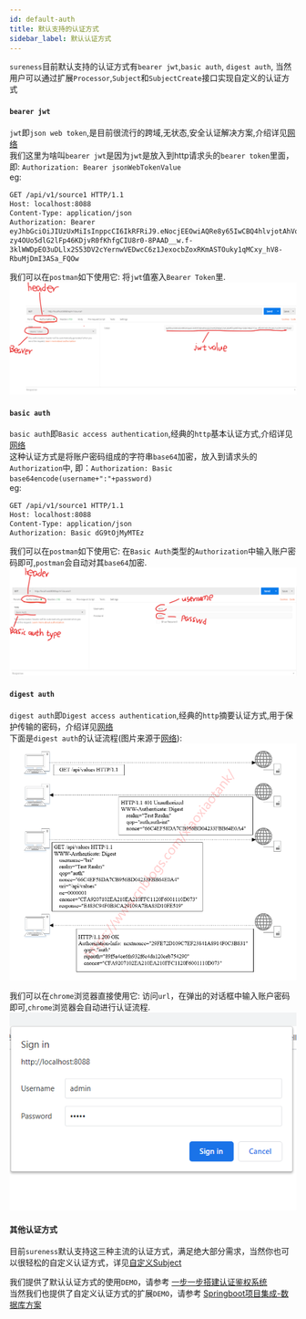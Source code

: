 ```yaml
---
id: default-auth  
title: 默认支持的认证方式         
sidebar_label: 默认认证方式    
---
```


`sureness`目前默认支持的认证方式有`bearer jwt`,`basic auth`, `digest auth`, 当然用户可以通过扩展`Processor`,`Subject`和`SubjectCreate`接口实现自定义的认证方式

#### `bearer jwt`
`jwt`即`json web token`,是目前很流行的跨域,无状态,安全认证解决方案,介绍详见[网络](http://www.ruanyifeng.com/blog/2018/07/json_web_token-tutorial.html)  
我们这里为啥叫`bearer jwt`是因为`jwt`是放入到http请求头的`bearer token`里面，即:  `Authorization: Bearer jsonWebTokenValue`  
eg:
```
GET /api/v1/source1 HTTP/1.1
Host: localhost:8088
Content-Type: application/json
Authorization: Bearer eyJhbGciOiJIUzUxMiIsInppcCI6IkRFRiJ9.eNocjEEOwiAQRe8y65IwCBQ4hlvjotAhVqs1DBoT492l7F5e_vtfuNYFAliUPs3aCrIuCW1nFDHlUaBVqJOLJpkIA_ArtnHd7o0X5s43egim8qayy6lCQOOUd15JHIA-zy4OUo5dlG2lFp46KDjvR0fKhfgCIU8r0-8PAAD__w.f-3klWWDpEO3uDLlx2S53DV2cYernwVEDwcC6z1JexocbZoxRKmASTOuky1qMCxy_hV8-RbuMjDmI3ASa_FQOw
```  

我们可以在`postman`如下使用它: 将`jwt`值塞入`Bearer Token`里.  
![jwtPostmanUse](/img/docs/jwtPostmanUse.png)

#### `basic auth`
`basic auth`即`Basic access authentication`,经典的`http`基本认证方式,介绍详见[网络](https://www.jianshu.com/p/4cd42f7359f4)    
这种认证方式是将账户密码组成的字符串`base64`加密，放入到请求头的 `Authorization`中, 即：`Authorization: Basic base64encode(username+":"+password)`  
eg:
```
GET /api/v1/source1 HTTP/1.1
Host: localhost:8088
Content-Type: application/json
Authorization: Basic dG9tOjMyMTEz
```  

我们可以在`postman`如下使用它: 在`Basic Auth`类型的`Authorization`中输入账户密码即可,`postman`会自动对其`base64`加密.  
![basicAuthPostmanUse](/img/docs/basicAuthPostmanUse.png)

#### `digest auth`
`digest auth`即`Digest access authentication`,经典的`http`摘要认证方式,用于保护传输的密码，介绍详见[网络](https://www.cnblogs.com/xiaoxiaotank/p/11078571.html)       
下面是`digest auth`的认证流程(图片来源于[网络](https://www.cnblogs.com/xiaoxiaotank/p/11078571.html)):  
![digestFlow](/img/docs/digestFlow.png)

我们可以在`chrome`浏览器直接使用它: 访问`url`，在弹出的对话框中输入账户密码即可,`chrome`浏览器会自动进行认证流程.    
![digestAuthChromeUse](/img/docs/digestAuthUse.png)


#### 其他认证方式
目前`sureness`默认支持这三种主流的认证方式，满足绝大部分需求，当然你也可以很轻松的自定义认证方式，详见[自定义Subject](/docs/advanced/custom-subject)  

我们提供了默认认证方式的使用`DEMO`，请参考 [一步一步搭建认证鉴权系统](/docs/start/step-by-step)       
当然我们也提供了自定义认证方式的扩展`DEMO`，请参考 [Springboot项目集成-数据库方案](/docs/integrate/sample-tom)      

